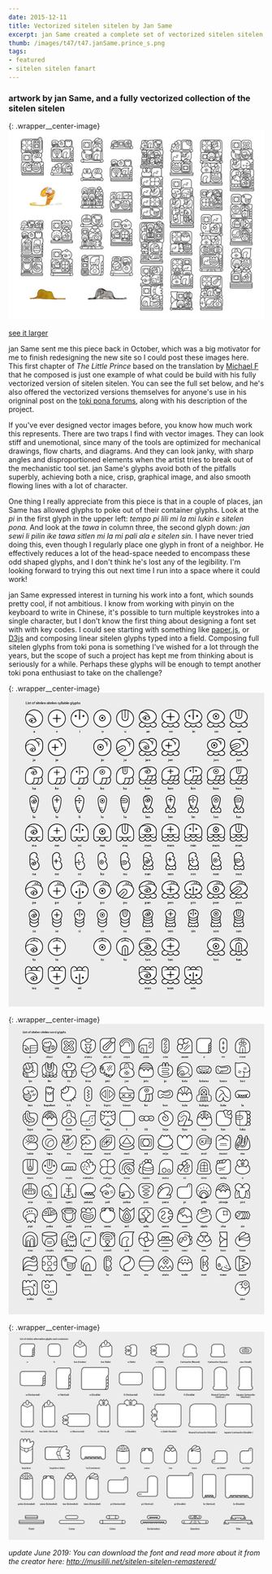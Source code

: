 ```yaml
---
date: 2015-12-11
title: Vectorized sitelen sitelen by Jan Same
excerpt: jan Same created a complete set of vectorized sitelen sitelen, including the syllable glyphs and an assortment of containers, and has used them to render the first page of <i>The Little Prince</i>.
thumb: /images/t47/t47.janSame.prince_s.png
tags:
- featured
- sitelen sitelen fanart
---
```


### artwork by jan Same, and a fully vectorized collection of the sitelen sitelen

{: .wrapper__center-image}
![first chapter of 'The Little Prince'](/images/t47/t47.janSame.prince_l.png)

[see it larger](/images/t47/t47.janSame.prince_l.png)

jan Same sent me this piece back in October, which was a big motivator for me to finish redesigning the new site so I could post these images here. This first chapter of *The Little Prince* based on the translation by [Michael F](http://failbluedot.com/toki_pona/jan_lawa_lili/chap01) that he composed is just one example of what could be build with his fully vectorized version of sitelen sitelen. You can see the full set below, and he's also offered the vectorized versions themselves for anyone's use in his origninal post on the [toki pona forums](http://forums.tokipona.org/viewtopic.php?f=7&p=13786#p13786), along with his description of the project.

If you've ever designed vector images before, you know how much work this represents. There are two traps I find with vector images. They can look stiff and unemotional, since many of the tools are optimized for mechanical drawings, flow charts, and diagrams. And they can look janky, with sharp angles and disproportioned elements when the artist tries to break out of the mechanistic tool set.  jan Same's glyphs avoid both of the pitfalls superbly, achieving both a nice, crisp, graphical image, and also smooth flowing lines with a lot of character.

One thing I really appreciate from this piece is that in a couple of places, jan Same has allowed glyphs to poke out of their container glyphs.  Look at the *pi* in the first glyph in the upper left: *tempo pi lili mi la mi lukin e sitelen pona.* And look at the *tawa* in column three, the second glyph down: *jan sewi li pilin ike tawa sitlen mi la mi pali ala e sitelen sin.* I have never tried doing this, even though I regularly place one glyph in front of a neighbor. He effectively reduces a lot of the head-space needed to encompass these odd shaped glyphs, and I don't think he's lost any of the legibility. I'm looking forward to trying this out next time I run into a space where it could work!

jan Same expressed interest in turning his work into a font, which sounds pretty cool, if not ambitious.  I know from working with pinyin on the keyboard to write in Chinese, it's possible to turn multiple keystrokes into a single character, but I don't know the first thing about designing a font set with with key codes. I could see starting with something like [paper.js](http://paperjs.org/), or [D3js](http://d3js.org/) and composing linear sitelen glyphs typed into a field.  Composing full sitelen glyphs from toki pona is something I've wished for a lot through the years, but the scope of such a project has kept me from thinking about is seriously for a while.  Perhaps these glyphs will be enough to tempt another toki pona enthusiast to take on the challenge?

{: .wrapper__center-image}
![full sitelen sitelen vectorized](/images/t47/t47.janSame.tokilili.png)

{: .wrapper__center-image}
![full sitelen sitelen vectorized](/images/t47/t47.janSame.sitelen_sitelen.png)

{: .wrapper__center-image}
![full sitelen sitelen vectorized](/images/t47/t47.janSame.containers.png)

_update June 2019: You can download the font and read more about it from the creator here: http://musilili.net/sitelen-sitelen-remastered/_
